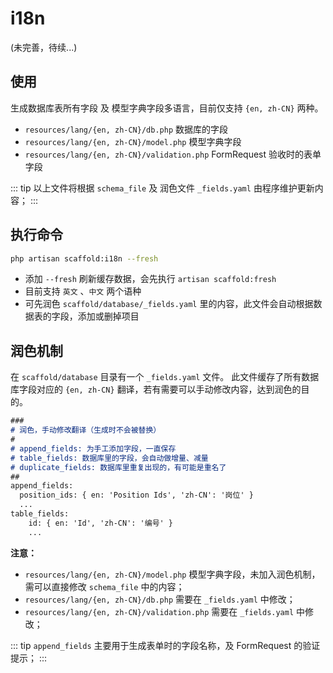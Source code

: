 # i18n

(未完善，待续...)

## 使用

生成数据库表所有字段 及 模型字典字段多语言，目前仅支持 `{en, zh-CN}` 两种。

- `resources/lang/{en, zh-CN}/db.php` 数据库的字段
- `resources/lang/{en, zh-CN}/model.php` 模型字典字段
- `resources/lang/{en, zh-CN}/validation.php` FormRequest 验收时的表单字段

::: tip
以上文件将根据 `schema_file` 及 润色文件 `_fields.yaml` 由程序维护更新内容；
:::

## 执行命令

```sh
php artisan scaffold:i18n --fresh
```

- 添加 `--fresh` 刷新缓存数据，会先执行 `artisan scaffold:fresh`
- 目前支持 `英文` 、`中文` 两个语种
- 可先润色 `scaffold/database/_fields.yaml` 里的内容，此文件会自动根据数据表的字段，添加或删掉项目

## 润色机制

在 `scaffold/database` 目录有一个 `_fields.yaml` 文件。
此文件缓存了所有数据库字段对应的 `{en, zh-CN}` 翻译，若有需要可以手动修改内容，达到润色的目的。

```md
###
# 润色，手动修改翻译（生成时不会被替换）
#
# append_fields: 为手工添加字段，一直保存
# table_fields: 数据库里的字段，会自动做增量、减量
# duplicate_fields: 数据库里重复出现的，有可能是重名了
##
append_fields:
  position_ids: { en: 'Position Ids', 'zh-CN': '岗位' }
  ...
table_fields:
    id: { en: 'Id', 'zh-CN': '编号' }
    ...
```

**注意：**

- `resources/lang/{en, zh-CN}/model.php` 模型字典字段，未加入润色机制，需可以直接修改 `schema_file` 中的内容；
- `resources/lang/{en, zh-CN}/db.php` 需要在 `_fields.yaml` 中修改；
- `resources/lang/{en, zh-CN}/validation.php` 需要在 `_fields.yaml` 中修改；

::: tip
`append_fields` 主要用于生成表单时的字段名称，及 FormRequest 的验证提示；
:::
